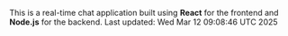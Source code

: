 This is a real-time chat application built using **React** for the frontend and **Node.js** for the backend.
Last updated: Wed Mar 12 09:08:46 UTC 2025
